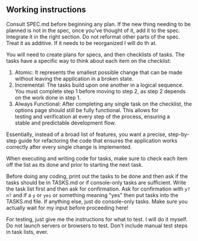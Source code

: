 ## Working instructions

Consult SPEC.md before beginning any plan. If the new thing needing to be planned is not in the spec, once you've thought of it, add it to the spec. Integrate it in the right section. Do not reformat other parts of the spec. Treat it as additive. If it needs to be reorganized I will do th at.


You will need to create plans for specs, and then checklists of tasks. The tasks have a specific way to think about each item on the checklist:

   1. Atomic: It represents the smallest possible change that can be made  
      without leaving the application in a broken state.
   2. Incremental: The tasks build upon one another in a logical sequence. 
      You must complete step 1 before moving to step 2, as step 2 depends  
      on the work done in step 1.
   3. Always Functional: After completing any single task on the checklist,
      the options page should still be fully functional. This allows for   
      testing and verification at every step of the process, ensuring a    
      stable and predictable development flow.

  Essentially, instead of a broad list of features, you want a precise,
  step-by-step guide for refactoring the code that ensures the
  application works correctly after every single change is implemented.


When executing and writing code for tasks, make sure to check each item off the list as its done and prior to starting the next task.

Before doing any coding, print out the tasks to be done and then ask if the tasks should be in TASKS.md or if console-only tasks are sufficient. Write the task list first and then ask for confirmation. Ask for confirmation with `y? n?` and if a `y` or `yes` or something meaning "yes" then put tasks into the TASKS.md file. If anything else, just do console-only tasks. Make sure you actually wait for my input before proceeding here!

For testing, just give me the instructions for what to test. I will do it myself. Do not launch servers or browsers to test. Don't include manual test steps in task lists, ever.
